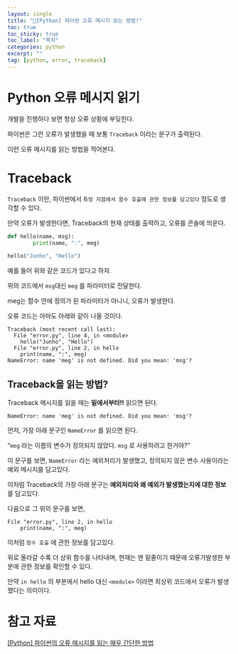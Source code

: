 ```yaml
---
layout: single
title: "📘[Python] 파이썬 오류 메시지 읽는 방법!"
toc: true
toc_sticky: true
toc_label: "목차"
categories: python
excerpt: ""
tag: [python, error, traceback]
---
```


# Python 오류 메시지 읽기

개발을 진행하다 보면 항상 오류 상황에 부딪힌다.

파이썬은 그런 오류가 발생했을 때 보통 `Traceback` 이라는 문구가 출력된다. 

이런 오류 메시지를 읽는 방법을 적어본다.

# Traceback

`Traceback` 이란, 파이썬에서 `특정 지점에서 함수 호출에 관한 정보를 담고있다` 정도로 생각할 수 있다.

만약 오류가 발생한다면, Traceback의 현재 상태를 출력하고, 오류를 콘솔에 띄운다.

```python
def hello(name, msg):
		print(name, ":", meg)
	
hello("Junho", "Hello")
```

예를 들어 위와 같은 코드가 있다고 하자.

위의 코드에서 `msg`대신 `meg` 를 파라미터로 전달한다.

meg는 함수 안에 정의가 된 파라미터가 아니니, 오류가 발생한다.

오류 코드는 아마도 아래와 같이 나올 것이다.

```
Traceback (most recent call last):
  File "error.py", line 4, in <module>
    hello("Junho", "Hello")
  File "error.py", line 2, in hello
    print(name, ":", meg)
NameError: name 'meg' is not defined. Did you mean: 'msg'?
```

## Traceback을 읽는 방법?

Traceback 메시지를 읽을 때는 **밑에서부터!!** 읽으면 된다.

```
NameError: name 'meg' is not defined. Did you mean: 'msg'?
```

먼저, 가장 아래 문구인 `NameError` 를 읽으면 된다.

“`meg` 라는 이름의 변수가 정의되지 않았다. `msg` 로 사용하려고 한거야?”

이 문구를 보면, `NameError` 라는 예외처리가 발생했고, 정의되지 않은 변수 사용이라는 예외 메시지를 담고있다.

이처럼 Traceback의 가장 아래 문구는 **예외처리와 왜 예외가 발생했는지에 대한 정보**를 담고있다.

다음으로 그 위의 문구를 보면,

```
File "error.py", line 2, in hello
    print(name, ":", meg)
```

이처럼 `함수 호출` 에 관한 정보를 담고있다.

위로 올라갈 수록 더 상위 함수를 나타내며, 현재는 맨 밑줄이기 때문에 오류가발생한 부분에 관한 정보를 확인할 수 있다.

만약 `in hello` 의 부분에서 hello 대신 `<module>` 이라면 최상위 코드에서 오류가 발생했다는 의미이다.

# 참고 자료

[[Python] 파이썬의 오류 메시지를 읽는 매우 간단한 방법](https://0xffffffff.tistory.com/70)